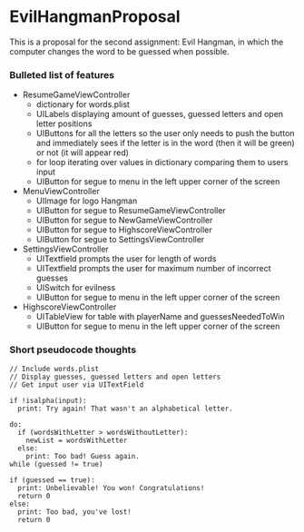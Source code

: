 # EvilHangmanProposal
This is a proposal for the second assignment: Evil Hangman, in which the computer changes the word to be guessed when possible.

### Bulleted list of features
* ResumeGameViewController
    * dictionary for words.plist
    * UILabels displaying amount of guesses, guessed letters and open letter positions
    * UIButtons for all the letters so the user only needs to push the button and immediately sees if the letter is in the word (then it will be green) or not (it will appear red)
    * for loop iterating over values in dictionary comparing them to users input
    * UIButton for segue to menu in the left upper corner of the screen
* MenuViewController
    * UIImage for logo Hangman
    * UIButton for segue to ResumeGameViewController
    * UIButton for segue to NewGameViewController
    * UIButton for segue to HighscoreViewController
    * UIButton for segue to SettingsViewController
* SettingsViewController
    * UITextfield prompts the user for length of words
    * UITextfield prompts the user for maximum number of incorrect guesses 
    * UISwitch for evilness
    * UIButton for segue to menu in the left upper corner of the screen
* HighscoreViewController
    * UITableView for table with playerName and guessesNeededToWin
    * UIButton for segue to menu in the left upper corner of the screen

### Short pseudocode thoughts
    // Include words.plist
    // Display guesses, guessed letters and open letters
    // Get input user via UITextField
    
    if !isalpha(input):
      print: Try again! That wasn't an alphabetical letter.

    do: 
      if (wordsWithLetter > wordsWithoutLetter):
        newList = wordsWithLetter
      else:
        print: Too bad! Guess again.
    while (guessed != true)

    if (guessed == true):
      print: Unbelievable! You won! Congratulations!
      return 0
    else:
      print: Too bad, you've lost!
      return 0
